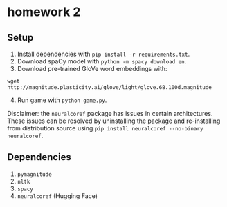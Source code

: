 # homework 2

## Setup 
1. Install dependencies with `pip install -r requirements.txt`.
2. Download spaCy model with `python -m spacy download en`.
3. Download pre-trained GloVe word embeddings with:
```
wget http://magnitude.plasticity.ai/glove/light/glove.6B.100d.magnitude
```
4. Run game with `python game.py`.

Disclaimer: the `neuralcoref` package has issues in certain architectures. These issues can be resolved by uninstalling the package and re-installing from distribution source using `pip install neuralcoref --no-binary neuralcoref`.

## Dependencies
1. `pymagnitude`
2. `nltk`
3. `spacy`
4. `neuralcoref` (Hugging Face)
